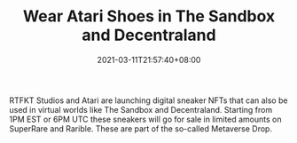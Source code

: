 ﻿---
title: "Wear Atari Shoes in The Sandbox and Decentraland"
date: 2021-03-11T21:57:40+08:00
lastmod: 2021-03-11T16:45:40+08:00
draft: false
authors: ["Polly"]
description: "RTFKT Studios and Atari are launching digital sneaker NFTs that can also be used in virtual worlds like The Sandbox and Decentraland. Starting from 1PM EST or 6PM UTC these sneakers will go for sale in limited amounts on SuperRare and Rarible. These are part of the so-called Metaverse Drop."
featuredImage: "wear-atari-shoes-in-the-sandbox-and-decentraland.png"
tags: ["Virtual World","Play to Earn"]
categories: ["news"]
news: ["Virtual World"]
weight: 
lightgallery: true
pinned: false
recommend: false
recommend1: false
---

RTFKT Studios and Atari are launching digital sneaker NFTs that can also be used in virtual worlds like The Sandbox and Decentraland. Starting from 1PM EST or 6PM UTC these sneakers will go for sale in limited amounts on SuperRare and Rarible. These are part of the so-called Metaverse Drop.

<!--more-->

